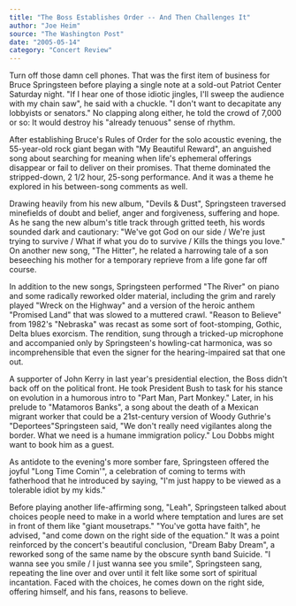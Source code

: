 ```yaml
---
title: "The Boss Establishes Order -- And Then Challenges It"
author: "Joe Heim"
source: "The Washington Post"
date: "2005-05-14"
category: "Concert Review"
---
```


Turn off those damn cell phones. That was the first item of business for Bruce Springsteen before playing a single note at a sold-out Patriot Center Saturday night. "If I hear one of those idiotic jingles, I'll sweep the audience with my chain saw", he said with a chuckle. "I don't want to decapitate any lobbyists or senators." No clapping along either, he told the crowd of 7,000 or so: It would destroy his "already tenuous" sense of rhythm.

After establishing Bruce's Rules of Order for the solo acoustic evening, the 55-year-old rock giant began with "My Beautiful Reward", an anguished song about searching for meaning when life's ephemeral offerings disappear or fail to deliver on their promises. That theme dominated the stripped-down, 2 1/2 hour, 25-song performance. And it was a theme he explored in his between-song comments as well.

Drawing heavily from his new album, "Devils & Dust", Springsteen traversed minefields of doubt and belief, anger and forgiveness, suffering and hope. As he sang the new album's title track through gritted teeth, his words sounded dark and cautionary: "We've got God on our side / We're just trying to survive / What if what you do to survive / Kills the things you love." On another new song, "The Hitter", he related a harrowing tale of a son beseeching his mother for a temporary reprieve from a life gone far off course.

In addition to the new songs, Springsteen performed "The River" on piano and some radically reworked older material, including the grim and rarely played "Wreck on the Highway" and a version of the heroic anthem "Promised Land" that was slowed to a muttered crawl. "Reason to Believe" from 1982's "Nebraska" was recast as some sort of foot-stomping, Gothic, Delta blues exorcism. The rendition, sung through a tricked-up microphone and accompanied only by Springsteen's howling-cat harmonica, was so incomprehensible that even the signer for the hearing-impaired sat that one out.

A supporter of John Kerry in last year's presidential election, the Boss didn't back off on the political front. He took President Bush to task for his stance on evolution in a humorous intro to "Part Man, Part Monkey." Later, in his prelude to "Matamoros Banks", a song about the death of a Mexican migrant worker that could be a 21st-century version of Woody Guthrie's "Deportees"Springsteen said, "We don't really need vigilantes along the border. What we need is a humane immigration policy." Lou Dobbs might want to book him as a guest.

As antidote to the evening's more somber fare, Springsteen offered the joyful "Long Time Comin'", a celebration of coming to terms with fatherhood that he introduced by saying, "I'm just happy to be viewed as a tolerable idiot by my kids."

Before playing another life-affirming song, "Leah", Springsteen talked about choices people need to make in a world where temptation and lures are set in front of them like "giant mousetraps." "You've gotta have faith", he advised, "and come down on the right side of the equation." It was a point reinforced by the concert's beautiful conclusion, "Dream Baby Dream", a reworked song of the same name by the obscure synth band Suicide. "I wanna see you smile / I just wanna see you smile", Springsteen sang, repeating the line over and over until it felt like some sort of spiritual incantation. Faced with the choices, he comes down on the right side, offering himself, and his fans, reasons to believe.
